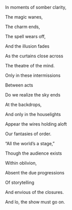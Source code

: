 In moments of somber clarity,

The magic wanes,

The charm ends,

The spell wears off,

And the illusion fades

As the curtains close across

The theatre of the mind. 

  

Only in these intermissions 

Between acts 

Do we realize the sky ends

At the backdrops,

And only in the houselights 

Appear the wires holding aloft

Our fantasies of order. 

  

“All the world’s a stage,”

Though the audience exists

Within oblivion,

Absent the due progressions 

Of storytelling

And envious of the closures.

And lo, the show must go on.